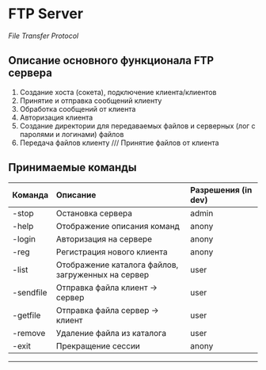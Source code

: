 # FTP Server

*File Transfer Protocol*

## Описание основного функционала FTP сервера

1. Создание хоста (сокета), подключение клиента/клиентов
2. Принятие и отправка сообщений клиенту
3. Обработка сообщений от клиента
4. Авторизация клиента
5. Создание директории для передаваемых файлов и серверных (лог с паролями и логинами) файлов
6. Передача файлов клиенту /// Принятие файлов от клиента

## Принимаемые команды

|Команда|Описание|Разрешения (in dev)|
|:-|:-|:-|
|-stop|Остановка сервера|admin|
|-help|Отображение описания команд|anony|
|-login|Авторизация на сервере|anony|
|-reg|Регистрация нового клиента|anony|
|-list|Отображение каталога файлов, загруженных на сервер|user|
|-sendfile|Отправка файла клиент -> сервер|user|
|-getfile|Отправка файла сервер -> клиент|user|
|-remove|Удаление файла из каталога|user|
|-exit|Прекращение сессии|anony|

***
